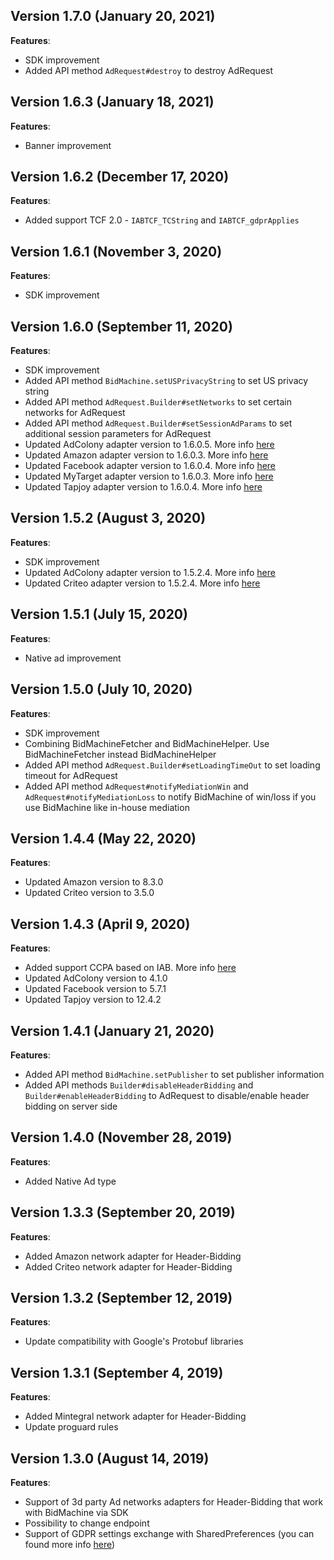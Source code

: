 ## Version 1.7.0 (January 20, 2021)
**Features**:
* SDK improvement
* Added API method ```AdRequest#destroy``` to destroy AdRequest

## Version 1.6.3 (January 18, 2021)
**Features**:
* Banner improvement

## Version 1.6.2 (December 17, 2020)
**Features**:
* Added support TCF 2.0 - ```IABTCF_TCString``` and ```IABTCF_gdprApplies```

## Version 1.6.1 (November 3, 2020)
**Features**:
* SDK improvement

## Version 1.6.0 (September 11, 2020)
**Features**:
* SDK improvement
* Added API method ```BidMachine.setUSPrivacyString``` to set US privacy string
* Added API method ```AdRequest.Builder#setNetworks``` to set certain networks for AdRequest
* Added API method ```AdRequest.Builder#setSessionAdParams``` to set additional session parameters for AdRequest
* Updated AdColony adapter version to 1.6.0.5. More info [here](adapters/adcolony/CHANGELOG.md)
* Updated Amazon adapter version to 1.6.0.3. More info [here](adapters/amazon/CHANGELOG.md)
* Updated Facebook adapter version to 1.6.0.4. More info [here](adapters/facebook/CHANGELOG.md)
* Updated MyTarget adapter version to 1.6.0.3. More info [here](adapters/my_target/CHANGELOG.md)
* Updated Tapjoy adapter version to 1.6.0.4. More info [here](adapters/tapjoy/CHANGELOG.md)

## Version 1.5.2 (August 3, 2020)
**Features**:
* SDK improvement
* Updated AdColony adapter version to 1.5.2.4. More info [here](https://github.com/bidmachine/BidMachine-Android-SDK/blob/master/adapters/adcolony/CHANGELOG.md)
* Updated Criteo adapter version to 1.5.2.4. More info [here](https://github.com/bidmachine/BidMachine-Android-SDK/blob/master/adapters/criteo/CHANGELOG.md)

## Version 1.5.1 (July 15, 2020)
**Features**:
* Native ad improvement

## Version 1.5.0 (July 10, 2020)
**Features**:
* SDK improvement
* Combining BidMachineFetcher and BidMachineHelper. Use BidMachineFetcher instead BidMachineHelper
* Added API method ```AdRequest.Builder#setLoadingTimeOut``` to set loading timeout for AdRequest
* Added API method ```AdRequest#notifyMediationWin``` and ```AdRequest#notifyMediationLoss``` to notify BidMachine of win/loss if you use BidMachine like in-house mediation

## Version 1.4.4 (May 22, 2020)
**Features**:
* Updated Amazon version to 8.3.0
* Updated Criteo version to 3.5.0

## Version 1.4.3 (April 9, 2020)
**Features**:
* Added support CCPA based on IAB. More info [here](https://github.com/InteractiveAdvertisingBureau/USPrivacy/blob/master/CCPA/Version%201.0/USP%20API.md)
* Updated AdColony version to 4.1.0
* Updated Facebook version to 5.7.1
* Updated Tapjoy version to 12.4.2

## Version 1.4.1 (January 21, 2020)
**Features**:
* Added API method ```BidMachine.setPublisher``` to set publisher information
* Added API methods ```Builder#disableHeaderBidding``` and ```Builder#enableHeaderBidding``` to AdRequest to disable/enable header bidding on server side

## Version 1.4.0 (November 28, 2019)
**Features**:
* Added Native Ad type

## Version 1.3.3 (September 20, 2019)
**Features**:
* Added Amazon network adapter for Header-Bidding
* Added Criteo network adapter for Header-Bidding

## Version 1.3.2 (September 12, 2019)
**Features**:
* Update compatibility with Google's Protobuf libraries

## Version 1.3.1 (September 4, 2019)
**Features**:
* Added Mintegral network adapter for Header-Bidding
* Update proguard rules

## Version 1.3.0 (August 14, 2019)
**Features**:
* Support of 3d party Ad networks adapters for Header-Bidding that work with BidMachine via SDK
* Possibility to change endpoint
* Support of GDPR settings exchange with SharedPreferences (you can found more info [here](https://github.com/InteractiveAdvertisingBureau/GDPR-Transparency-and-Consent-Framework/blob/master/Mobile%20In-App%20Consent%20APIs%20v1.0%20Final.md#how-do-third-party-sdks-vendors-access-the-consent-information-))
